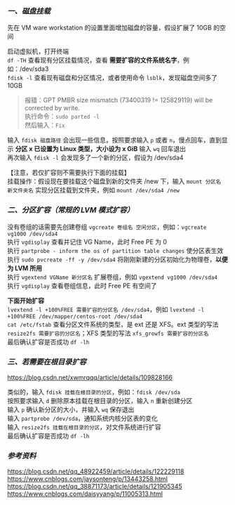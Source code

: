 ### *一、磁盘挂载*

先在 VM ware workstation 的设置里面增加磁盘的容量，假设扩展了 10GB 的空间  

启动虚拟机，打开终端  
`df -TH` 查看现有分区挂载情况，查看 **需要扩容的文件系统名字**，例如：/dev/sda3  
`fdisk -l` 查看现有磁盘和分区情况，或者使用命令 `lsblk`，发现磁盘空间多了 10GB  

> 报错：GPT PMBR size mismatch (73400319 != 125829119) will be corrected by write.  
执行命令：`sudo parted -l`  
然后输入：`Fix`  

输入 `fdisk 磁盘路径` 会出现一些信息，按照要求输入 `p` 或者 `n`，慢点回车，直到显示 **分区 x 已设置为 Linux 类型，大小设为 x GiB** 输入 `wq` 回车退出  
再次输入 `fdisk -l` 会发现多了一个新的分区，假设为 /dev/sda4  

【注意，若仅扩容则不需要执行下面的挂载】  
挂载操作：假设现在要挂载这个磁盘到新的文件夹 /new 下，输入 `mount 分区名 新文件夹名` 实现分区挂载到文件夹，例如 `mount /dev/sda4 /new`  


### *二、分区扩容（常规的 LVM 模式扩容）*

没有卷组的话需要先创建卷组 `vgcreate 卷组名 空闲分区`，例如：`vgcreate vg1000 /dev/sda4`  
执行 `vgdisplay` 查看并记住 VG Name，此时 Free PE 为 0  
执行 `partprobe - inform the os of partition table changes` 使分区表生效  
执行 `sudo pvcreate -ff -y /dev/sda4` 将刚刚新建的分区初始化为物理卷，**以便为 LVM 所用**  
执行 `vgextend VGName 新分区名` 扩展卷组，例如 `vgextend vg1000 /dev/sda4`  
执行 `vgdisplay` 查看卷组信息，此时 Free PE 有空间了  

**下面开始扩容**  
`lvextend -l +100%FREE 需要扩容的分区名 /dev/sda4`，例如 `lvextend -l +100%FREE /dev/mapper/centos-root /dev/sda4`  
`cat /etc/fstab` 查看分区文件系统的类型，是 ext 还是 XFS。ext 类型的写法 `resize2fs 需要扩容的分区名`；XFS 类型的写法 `xfs_growfs 需要扩容的分区名`  
最后确认扩容是否成功 `df -lh`  


### *三、若需要在根目录扩容*

https://blog.csdn.net/xwmrqqq/article/details/109828166  

类似的，输入 `fdisk 挂载在根目录的分区`，例如：`fdisk /dev/sda`  
按照要求输入 `d` 删除原本挂载在根目录的分区，输入 `n` 重新创建分区  
输入 `p` 确认新分区的大小，并输入 `wq` 保存退出  
输入 `partprobe /dev/sda`，通知系统内核分区表的变化  
输入 `resize2fs 挂载在根目录的分区`，对文件系统进行扩容  
最后确认扩容是否成功 `df -lh`  


### *参考资料*

https://blog.csdn.net/qq_48922459/article/details/122229118  
https://www.cnblogs.com/jaysonteng/p/13443258.html  
https://blog.csdn.net/qq_38871173/article/details/121905345  
https://www.cnblogs.com/daisyyang/p/11005313.html  